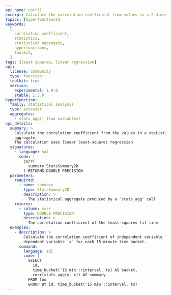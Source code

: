 ```yaml
---
api_name: corr()
excerpt: Calculate the correlation coefficient from values in a 2-dimensional `StatsSummary`
topics: [hyperfunctions]
keywords:
  [
    correlation coefficient,
    statistics,
    statistical aggregate,
    hyperfunctions,
    toolkit,
  ]
tags: [least squares, linear regression]
api:
  license: community
  type: function
  toolkit: true
  version:
    experimental: 1.0.0
    stable: 1.3.0
hyperfunction:
  family: statistical analysis
  type: accessor
  aggregates:
    - stats_agg() (two variables)
api_details:
  summary: >
    Calculate the correlation coefficient from the values in a statistical
    aggregate.
    The calculation uses linear least-squares regression.
  signatures:
    - language: sql
      code: |
        corr(
          summary StatsSummary2D
        ) RETURNS DOUBLE PRECISION
  parameters:
    required:
      - name: summary
        type: StatsSummary2D
        description: >
          The statistical aggregate produced by a `stats_agg` call
    returns:
      - column: corr
        type: DOUBLE PRECISION
        description: >
          The correlation coefficient of the least-squares fit line
  examples:
    - description: >
        Calculate the correlation coefficient of independent variable `y` and
        dependent variable `x` for each 15-minute time bucket.
      command:
        language: sql
        code: |
          SELECT
            id,
            time_bucket('15 min'::interval, ts) AS bucket,
            corr(stats_agg(y, x)) AS summary
          FROM foo
          GROUP BY id, time_bucket('15 min'::interval, ts)
---
```



